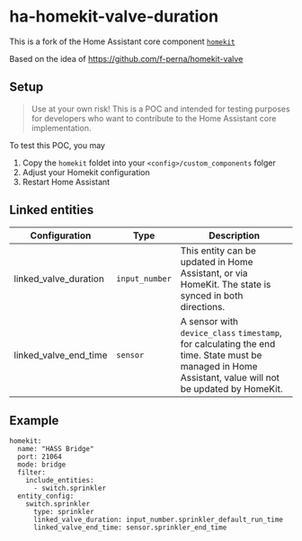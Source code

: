# ha-homekit-valve-duration

This is a fork of the Home Assistant core component [`homekit`](https://github.com/home-assistant/core/tree/dev/homeassistant/components/homekit)

Based on the idea of https://github.com/f-perna/homekit-valve

## Setup

> Use at your own risk! This is a POC and intended for testing purposes for developers who want to contribute to the Home Assistant core implementation.

To test this POC, you may 
1. Copy the `homekit` foldet into your `<config>/custom_components` folger
2. Adjust your Homekit configuration
3. Restart Home Assistant

## Linked entities

Configuration|Type|Description
-|-|-|
linked_valve_duration|`input_number`|This entity can be updated in Home Assistant, or via HomeKit. The state is synced in both directions.
linked_valve_end_time|`sensor`|A sensor with `device_class` `timestamp`, for calculating the end time. State must be managed in Home Assistant, value will not be updated by HomeKit.

## Example

```
homekit:
  name: "HASS Bridge"
  port: 21064
  mode: bridge
  filter:
    include_entities:
      - switch.sprinkler
  entity_config:
    switch.sprinkler
      type: sprinkler
      linked_valve_duration: input_number.sprinkler_default_run_time
      linked_valve_end_time: sensor.sprinkler_end_time
```
